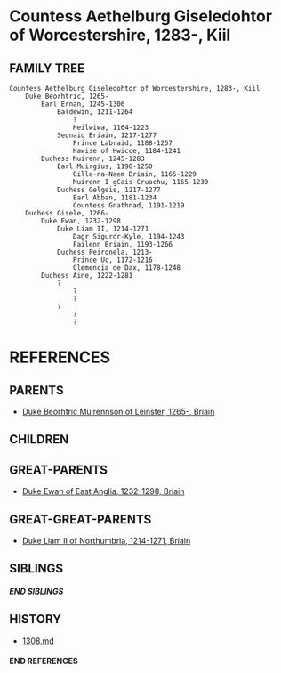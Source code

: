 # Countess Aethelburg Giseledohtor of Worcestershire, 1283-, Kiil

## FAMILY TREE
```
Countess Aethelburg Giseledohtor of Worcestershire, 1283-, Kiil
    Duke Beorhtric, 1265-
        Earl Ernan, 1245-1306
            Baldewin, 1211-1264
                ?
                Heilwiwa, 1164-1223
            Seonaid Briain, 1217-1277
                Prince Labraid, 1188-1257
                Hawise of Hwicce, 1184-1241
        Duchess Muirenn, 1245-1283
            Earl Muirgius, 1190-1250
                Gilla-na-Naem Briain, 1165-1229
                Muirenn I gCais-Cruachu, 1165-1230
            Duchess Gelgeis, 1217-1277
                Earl Abban, 1181-1234
                Countess Gnathnad, 1191-1219
    Duchess Gisele, 1266-
        Duke Ewan, 1232-1298
            Duke Liam II, 1214-1271
                Dagr Sigurdr-Kyle, 1194-1243
                Failenn Briain, 1193-1266
            Duchess Peironela, 1213-
                Prince Uc, 1172-1216
                Clemencia de Dax, 1178-1248
        Duchess Aine, 1222-1281
            ?
                ?
                ?
            ?
                ?
                ?
```


# REFERENCES

## PARENTS 
* [Duke Beorhtric Muirennson of Leinster, 1265-, Briain](beorhtric_muirennson_1265.md)

## CHILDREN 


## GREAT-PARENTS 
* [Duke Ewan of East Anglia, 1232-1298, Briain](ewan_1232.md)


## GREAT-GREAT-PARENTS 
* [Duke Liam II of Northumbria, 1214-1271, Briain](liam_ii_1214.md)

## SIBLINGS

##### END SIBLINGS  
## HISTORY
* [1308.md](../h/1308.md)

#### END REFERENCES
